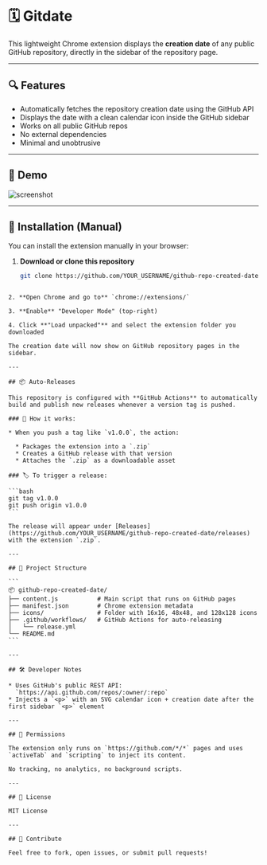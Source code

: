 # 🗓️ Gitdate

This lightweight Chrome extension displays the **creation date** of any public GitHub repository, directly in the sidebar of the repository page.

---

## 🔍 Features

- Automatically fetches the repository creation date using the GitHub API
- Displays the date with a clean calendar icon inside the GitHub sidebar
- Works on all public GitHub repos
- No external dependencies
- Minimal and unobtrusive

---

## 🧪 Demo

![screenshot](screenshot.png)

---

## 🚀 Installation (Manual)

You can install the extension manually in your browser:

1. **Download or clone this repository**  
   ```bash
   git clone https://github.com/YOUR_USERNAME/github-repo-created-date.git
````

2. **Open Chrome and go to** `chrome://extensions/`

3. **Enable** "Developer Mode" (top-right)

4. Click **"Load unpacked"** and select the extension folder you downloaded

The creation date will now show on GitHub repository pages in the sidebar.

---

## 📦 Auto-Releases

This repository is configured with **GitHub Actions** to automatically build and publish new releases whenever a version tag is pushed.

### 🔁 How it works:

* When you push a tag like `v1.0.0`, the action:

  * Packages the extension into a `.zip`
  * Creates a GitHub release with that version
  * Attaches the `.zip` as a downloadable asset

### 🏷️ To trigger a release:

```bash
git tag v1.0.0
git push origin v1.0.0
```

The release will appear under [Releases](https://github.com/YOUR_USERNAME/github-repo-created-date/releases) with the extension `.zip`.

---

## 📁 Project Structure

```
📦 github-repo-created-date/
├── content.js           # Main script that runs on GitHub pages
├── manifest.json        # Chrome extension metadata
├── icons/               # Folder with 16x16, 48x48, and 128x128 icons
├── .github/workflows/   # GitHub Actions for auto-releasing
│   └── release.yml
└── README.md
```

---

## 🛠️ Developer Notes

* Uses GitHub's public REST API:
  `https://api.github.com/repos/:owner/:repo`
* Injects a `<p>` with an SVG calendar icon + creation date after the first sidebar `<p>` element

---

## 🔐 Permissions

The extension only runs on `https://github.com/*/*` pages and uses `activeTab` and `scripting` to inject its content.

No tracking, no analytics, no background scripts.

---

## 📄 License

MIT License

---

## 🤝 Contribute

Feel free to fork, open issues, or submit pull requests!
